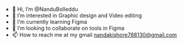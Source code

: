 - 👋 Hi, I’m @NanduBolleddu
- 👀 I’m interested in Graphic design and Video editing 
- 🌱 I’m currently learning Figma 
- 💞️ I’m looking to collaborate on tools in Figma 
- 📫 How to reach me at my gmail nandakishore788130@gmail.com

<!---
NanduBolleddu/NanduBolleddu is a ✨ special ✨ repository because its `README.md` (this file) appears on your GitHub profile.
You can click the Preview link to take a look at your changes.
--->
